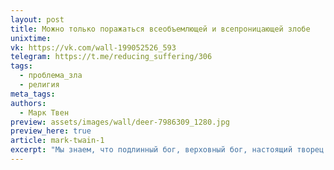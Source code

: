 ```yaml
---
layout: post
title: Можно только поражаться всеобъемлющей и всепроницающей злобе
unixtime: 
vk: https://vk.com/wall-199052526_593
telegram: https://t.me/reducing_suffering/306
tags:
  - проблема_зла
  - религия
meta_tags:
authors:
  - Марк Твен
preview: assets/images/wall/deer-7986309_1280.jpg
preview_here: true
article: mark-twain-1
excerpt: "Мы знаем, что подлинный бог, верховный бог, настоящий творец вселенной, создал все, что в ней есть. Мы знаем, что он создал всех живых тварей, от микроба и бронтозавра до человека и обезьяны, и что он знал судьбу каждой из них от начала времени до его конца. И каждое существо, большое и малое, он подчинил неизменному закону, устанавливающему, что это существо будет каждый день своей жизни испытывать ненужные и излишние страдания и что ни одному существу, к какой бы дипломатии оно ни прибегало, не удастся избежать этих страданий и горестей; что его путь от рождения до смерти будет усеян коварными, хитро спрятанными ловушками, капканами и силками; а согласно другому закону любое нарушение любого закона природы, совершенное сознательно или по незнанию, должно неизменно влечь за собой кару в десять тысяч раз более тяжелую, чем сам проступок. Можно только поражаться всеобъемлющей и всепроницающей злобе, которая терпеливо снизошла до того, чтобы изобрести сложнейшие пытки для самых жалких и крохотных из бесчисленных существ, населивших землю. Паук был устроен так, что он не стал есть траву, а вынужден был ловить мух и других подобных же созданий и обрекать их на медленную, мучительную смерть, не сознавая, что скоро придет и его черед. Оса была устроена так, что она тоже отказывалась от травы и жалила паука, не даруя ему при этом быстрой и милосердной смерти, а только парализуя его, чтобы затем сунуть в осиное гнездо, где ему предстоит еще долго жить и страдать, пока осиный молодняк будет не торопясь объедать ему ноги. В свою очередь был обеспечен и убийца для осы, и убийца для убийцы осы — и так далее, через весь круг созданий, живущих на земле. Среди них нет ни одного, которое не было бы предназначено и приспособлено для того, чтобы нести страдания и смерть какому-нибудь другому существу и в свою очередь принимать страдания и смерть от какого-нибудь другого собрата-убийцы. Залетевшую в паутину муху можно обвинить только в неосторожности, а не в нарушении какого-нибудь закона. И все же наказание, которое терпит муха, в десять тысяч раз более сурово, чем заслуживает подобный проступок."
---
```

